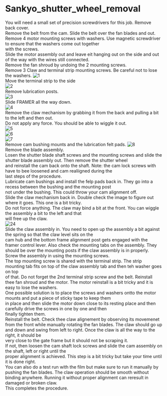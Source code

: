 # Sankyo_shutter_wheel_removal  

You will need a small set of precision screwdrivers for this job.
Remove back cover.  
Remove the belt from the cam. Slide the belt over the fan blades and out.  
Remove 4 motor mounting screws with washers.  Use magnetic screwdriver to  ensure that the washers come out together   
with the screws.  
Slide the motor assembly out and leave eit hanging out on the side and out of the way with the wires still connected.  
Remove the fan shroud by undoing the 2 mounting screws.  
Remove 3 Claw and terminal strip mounting screws. Be careful not to lose the washers.
![1](https://github.com/vintagefilmography/Sankyo_gatemask_removal/assets/48537944/6b5cc308-1c48-4fa5-bca5-38c88e7c07ba)  
Move the terminal strip to the side  
![2](https://github.com/vintagefilmography/Sankyo_gatemask_removal/assets/48537944/c1132f87-9a86-42aa-b769-59b9b518e9a4)  
Remove lubrication posts.  
![3](https://github.com/vintagefilmography/Sankyo_gatemask_removal/assets/48537944/dc0a5e6f-33a2-4ad9-9548-8b6b9d37db54)  
Slide FRAMER all the way down.  
![4](https://github.com/vintagefilmography/Sankyo_gatemask_removal/assets/48537944/ac150a3c-3ac9-49bb-8a95-791e017d7cba)  
Remove the claw mechanism by grabbing it from the back and pulling a bit to the left and then out.  
Do not apply any force. You should be able to wiggle it out.  
![5](https://github.com/vintagefilmography/Sankyo_gatemask_removal/assets/48537944/34761819-7826-48d8-a1a8-89fed3ebd2a5)  
![6](https://github.com/vintagefilmography/Sankyo_gatemask_removal/assets/48537944/1d3d8545-e938-468f-a3a4-22cc1388e584)  
![7](https://github.com/vintagefilmography/Sankyo_gatemask_removal/assets/48537944/31d373dc-ad2c-435e-9159-080cf830322b)  
Remove cam bushing mounts and the lubrication felt pads.
![8](https://github.com/vintagefilmography/Sankyo_gatemask_removal/assets/48537944/d9a7a6b8-5b4f-48cc-bf5f-d5e99524e61f)  
Remove the blade assembly.  
Losen the shutter blade shaft screws and the mounting screws and slide the shutter blade assembly out. Then remove the shutter wheel  
and reinstall the cam back onto the shaft. Note: the cam lock screws with have to bee loosened and cam realiigned during the  
last steps of the procedure.  
Lubricate cam bushings and install the felp pads back in. They go into a recess between the bushing and the mounting post  
not under the bushing. This could throw your cam alignment off.  
Slide the claw mechanism back in. Double check the image to figure out where it goes.  This one is a bit tricky.  
Do not force anything. The claw may bind a bit at the front. You can wiggle the assembly a bit to the left and that   
will free up the claw.  
![24](https://github.com/vintagefilmography/Sankyo_gatemask_removal/assets/48537944/f5bc3c05-80af-4a17-a51e-d948d7ef3919)  
Slide the claw assembly in. You need to open up the assembly a bit against the spring so that the claw level sits on the  
cam hub and the bottom frame alignment post gets engaged with the framer control lever.
Also check the mounting tabs on the assembly. They should be over the mounting posts if the claw assembly is in properly.  
Screw the assembly in using the mounting screws.   
The top mounting screw is shared with the terminal strip. The strip mounting tab fits on top of the claw assembly tab and then teh washer goes on top   
of that.
Do not forget the 2nd terminal strip screw and the belt.
Reinstall thee fan shroud and the motor. The motor reinstall is a bit tricky and it is easy to lose the washers.  
One possible solution is to place the screws and washers ontto the motor mounts and put a piece of sticky tape to keep them  
in place and then slide the motor down close to its resting place and then carefully drive the screws in one by one and then  
finally tighten them.  
Reinstall the belt. 
Check thee claw alignement by observing its movemenet from the front while manually rotating the fan blades.
The claw  should go up and down and swing from left to right. Once the claw is all the way to the right, it should be   
very close to the gate frame but it should not be scraping it.  
If not, then loosen the cam shaft lock screws and slide the cam assembly on the shaft, left or right until the  
proper alignment is achieved. This step is a bit tricky but take your time until it is done right.  
You can also do a test run with the film but make sure to run  it manually by pushing the fan blades. 
The claw operation should be smooth without binding anywhere. 
Running it without proper alignment can reresult in damaged or broken claw.  
This completes the procedure.  

